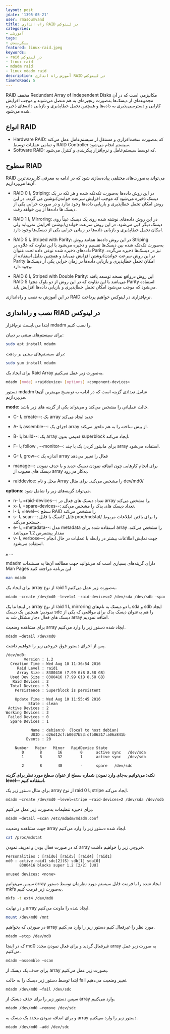 ```yaml
---  
layout: post              
jdate: '1395-05-21'  
user: rmasoumvand
title: راه اندازی RAID در لینوکس    
categories:  
- آموزشی  
tags:
- پیکربندی  
featured: linux-raid.jpeg
keywords:
- raid در لینوکس
- linux raid
- mdadm raid  
- linux mdadm raid  
description: آموزش راه اندازی RAID در لینوکس 
timeToRead: 5
---
```


RAID مخفف Redundant Array of Independent Disks مکانیزمی است که در آن مجموعه‌ای از دیسک‌ها به‌صورت زنجیره‌ای به هم متصل می‌شوند و موجب افزایش کارایی و دسترسی‌پذیری به داده‌ها و همچنین تحمل خطاپذیری و بازیابی داده‌های ذخیره شده می‌شود.

## انواع RAID

*   Hardware RAID: که به‌صورت سخت‌افزاری و مستقل از سیستم‌عامل عمل می‌کند و تمامی عملیات توسط RAID Controller سیستم انجام می‌شود.
*   Software RAID: که توسط سیستم‌عامل و نرم‌افزار پیکربندی و کنترل می‌شود.

## سطوح RIAD

RAID می‌تواند به‌صورت‌های مختلفی پیاده‌سازی شود که در ادامه به معرفی کاربردی‌ترین آن‌ها می‌پردازیم.

*   RAID 0 یا Striping: در این روش داده‌ها به‌صورت تکه‌تکه شده و هر تکه در یک دیسک ذخیره می‌شود که موجب افزایش سرعت خواندن/نوشتن می گردد. در این روش امکان تحمل خطاپذیری و بازیابی داده‌ها وجود ندارد و در صورت خرابی یکی از دیسک ها داده‌ها از بین خواهد رفت.

*   RAID 1 یا Mirroring: در این روش داده‌های نوشته شده روی یک دیسک عیناً روی دیسک دیگر کپی می‌شود. در این روش سرعت خواندن/نوشتن افزایش نمی‌یابد ولی امکان تحمل خطاپذیری و بازیابی داده‌ها در زمانی خرابی یکی از دیسک‌ها وجود دارد.

*   RAID 5 یا Striped with Parity: در این روش داده‌ها همانند روش Striping به‌صورت تکه‌تکه شده بین دیسک‌ها تقسیم و ذخیره می‌شود با این تفاوت که علاوه بر داده‌های ذخیره شده نوعی داده تحت عنوان Parity نیز در دیسک‌ها ذخیره می‌گردد. در این روش سرعت خواندن/نوشتن افزایش می‌یابد و همچنین بدلیل استفاده از Parity امکان تحمل خطاپذیری و بازیابی داده‌ها در زمان خرابی یکی از دیسک‌ها وجود دارد.

*   RAID 6 یا Striped with Double Parity: این روش در‌واقع نسخه توسعه یافته RAID 5 می‌باشد با این‌ تفاوت که در این روش از دو بلوک مجزا Parity استفاده می‌شود که موجب می‌شود امکان تحمل خطاپذیری و بازیابی داده‌ها افزایش یابد.

در این آموزش به نصب و راه‌اندازی RAID نرم‌افزاری در لینوکس خواهیم پرداخت.

## نصب و راه‌اندازی RIAD در لینوکس

ابتدا می‌بایست نرم‌افزار mdadm را نصب کنیم.

برای سیستم‌های مبتنی بر دبیان:

```sh
sudo apt install mdadm
```

برای سیستم‌های مبتنی بر ردهت:

```sh
sudo yum install mdadm
```

برای ایجاد یک Raid Array به‌صورت زیر عمل می‌کنیم.

```sh
mdadm [mode] <raiddevice> [options] <component-devices>
```

دستور mdadm شامل تعدادی گزینه است که در ادامه به توضییح مهمترین آن‌ها می‌پردازیم.

**mode:** حالت عملیاتی را مشخص می‌کند و می‌تواند یکی از گزینه های زیر باشد.

*   C- یا create--: یک array جدید ایجاد می‌کند
*   A- یا assemble--: اجزای یک array از پیش ساخته را به هم ملحق می‌کند.
*   ‌B- یا build--: یک array قدیمی بدون superblock ایجاد می‌کند.
*   F- یا follow , --monitor--: برای مانیتور کردن یک یا چند array استفاده می‌شود.
*   G- یا grow--: اندازه یک array فعال را تغییر می‌دهد
*   manage--: برای انجام کارهایی چون اضافه نمودن دیسک جدید و یا حدف نمودن دیسک های معیوب از array به‌کار می‌رود.

*   raiddevice: محل و نام Array را مشخص می‌کند. برای مثال dev/md0/

**options:** می‌تواند گزینه‌های زیر را شامل شود.

*   n- یا =raid-devices--: تعداد دیسک های فعال در array را مشخص می‌کند.
*   x- یا =spare-devices--: تعداد دیسک های یدک را مشخص می‌کند.
*   l- یا =level--: سطح RAID را مشخص می‌کند
*   s- یا scan--: فایل کانفیگ یا فایل proc/mdstat/ را برای یافتن اطلاعات مربوط جستجو می‌کند.
*   e- یا =metadata--: مدل metadata استفاده شده برای array را مشخص می‌کند. مقدار پیشفرض 1.2 می‌باشد
*   v- یا verbose—:‌ جهت نمایش اطلاعات بیشتر در رابطه با عملیات در حال انجام استفاده می‌شود.

و …

mdadm دارای گزینه‌های بسیاری است که می‌توانید جهت مطالعه آن‌ها به مستندات Man Pages این برنامه مراجعه کنید

```sh
man mdadm
```

برای ایجاد یک array از نوع raid 1 به‌صورت زیر عمل می‌کنیم.

```sh
mdadm –create /dev/md0 –level=1 –raid-devices=2 /dev/sda /dev/sdb –spare-devices=1 /dev/sdc
```

در اینجا ما یک array از نوع raid 1 یا mirroring با دو دیسک به نام‌های sda و sdb ایجاد نمودیم؛ همچنین یک دیسک sdc را هم به‌عنوان دیسک یدک برای مواقعی که یکی از دیسک های فعال دچار مشکل شد به array اضافه نمودیم.

برای مشاهده وضعیت array ایجاد شده دستور زیر را وارد می‌کنیم.

```sh
mdadm –detail /dev/md0
```

پس از اجرای دستور فوق خروجی زیر را خواهیم داشت.

```
/dev/md0:
        Version : 1.2
  Creation Time : Wed Aug 10 11:36:54 2016
     Raid Level : raid1
     Array Size : 8380416 (7.99 GiB 8.58 GB)
  Used Dev Size : 8380416 (7.99 GiB 8.58 GB)
   Raid Devices : 2
  Total Devices : 3
    Persistence : Superblock is persistent

    Update Time : Wed Aug 10 11:55:45 2016
          State : clean 
 Active Devices : 2
Working Devices : 3
 Failed Devices : 0
  Spare Devices : 1

           Name : debian:0  (local to host debian)
           UUID : d26d12cf:b0037b53:cfb06317:a06a841b
         Events : 20

    Number   Major   Minor   RaidDevice State
       0       8       16        0      active sync   /dev/sda
       1       8       32        1      active sync   /dev/sdb

       2       8       48        -      spare   /dev/sdc
```

**نکته: می‌توانیم به‌جای وارد نمودن شماره سطح از عنوان سطح مورد نظر برای گزینه level-- استفاده کنیم.**

برای مثال دستور زیر یک array از نوع raid 0 یا stripe ایجاد می‌کند.

```sh
mdadm –create /dev/md0 –level=stripe –raid-devices=2 /dev/sda /dev/sdb
```

برای ذخیره تنظیمات به‌صورت زیر عمل می‌کنیم.

```sh
mdadm –detail –scan /etc/mdadm/mdadm.conf
```

جهت مشاهده وضعیت array ایجاد شده دستور زیر را وارد 
می‌کنیم.

```sh
cat /proc/mdstat
```

که در صورت فعال بودن و تعریف نمودن array خروجی زیر را خواهیم داشت.

```
Personalities : [raid6] [raid5] [raid4] [raid1] 
md0 : active raid1 sdc[2](S) sdb[1] sda[0]
      8380416 blocks super 1.2 [2/2] [UU]
      
unused devices: <none>
```

سپس می‌توانیم array ایجاد شده را با فرمت فایل سیستم مورد نظرمان توسط دستور mkfs به‌صورت زیر فرمت کنیم.

```sh
mkfs -t ext4 /dev/md0
```

و در نهایت array ایجاد شده را ماونت می‌کنیم.

```sh
mount /dev/md0 /mnt
```

در صورتی که بخواهیم array مورد نظر را غیرفعال کنیم دستور زیر را وارد می‌کنیم.

```sh
mdadm –stop /dev/md0
```

که در اینجا md0 غیرفعال گردید و برای فعال نمودن مجدد array به صورت زیر عمل می‌کنیم.

```sh
mdadm –assemble –scan
```

برای حدف یک دیسک از array بصورت زیر عمل می‌کنیم.

ابتدا توسط دستور زیر دیسک را به حالت fail تغییر وضعیت می‌دهیم.

```sh
mdadm /dev/md0 –fail /dev/sdc
```

سپس دستور زیر را برای حذف دیسک از array وارد می‌کنیم.

```sh
mdadm /dev/md0 –remove /dev/sdc
```

و برای اضافه نمودن مجدد یک دیسک به array دستور زیر را وارد می‌کنیم.

```sh
mdadm /dev/md0 –add /dev/sdc
```
